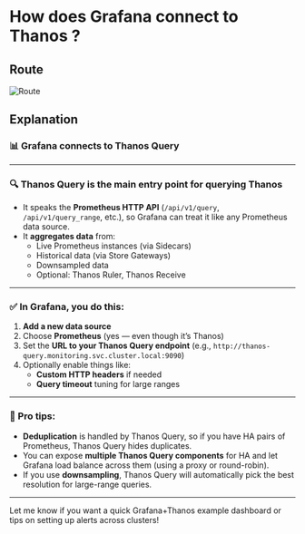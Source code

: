 # How does Grafana connect to Thanos ? 

## Route 

![Route](/image/grafana-thanos-route.png)

## Explanation 

### 📊 Grafana connects to **Thanos Query**

---
### 🔍 **Thanos Query** is the main entry point for querying Thanos

- It speaks the **Prometheus HTTP API** (`/api/v1/query`, `/api/v1/query_range`, etc.), so Grafana can treat it like any Prometheus data source.
- It **aggregates data** from:
  - Live Prometheus instances (via Sidecars)
  - Historical data (via Store Gateways)
  - Downsampled data
  - Optional: Thanos Ruler, Thanos Receive

---

### ✅ In Grafana, you do this:

1. **Add a new data source**
2. Choose **Prometheus** (yes — even though it’s Thanos)
3. Set the **URL to your Thanos Query endpoint** (e.g., `http://thanos-query.monitoring.svc.cluster.local:9090`)
4. Optionally enable things like:
   - **Custom HTTP headers** if needed
   - **Query timeout** tuning for large ranges

---

### 🚀 Pro tips:

- **Deduplication** is handled by Thanos Query, so if you have HA pairs of Prometheus, Thanos Query hides duplicates.
- You can expose **multiple Thanos Query components** for HA and let Grafana load balance across them (using a proxy or round-robin).
- If you use **downsampling**, Thanos Query will automatically pick the best resolution for large-range queries.

---

Let me know if you want a quick Grafana+Thanos example dashboard or tips on setting up alerts across clusters!
